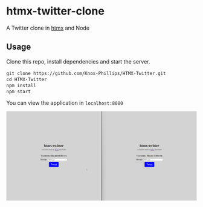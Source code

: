 # htmx-twitter-clone
A Twitter clone in [htmx](https://htmx.org) and Node

## Usage
Clone this repo, install dependencies and start the server.
```
git clone https://github.com/Knox-Phillips/HTMX-Twitter.git
cd HTMX-Twitter
npm install
npm start
```

You can view the application in `localhost:8080`


![demo gif](demo.gif)